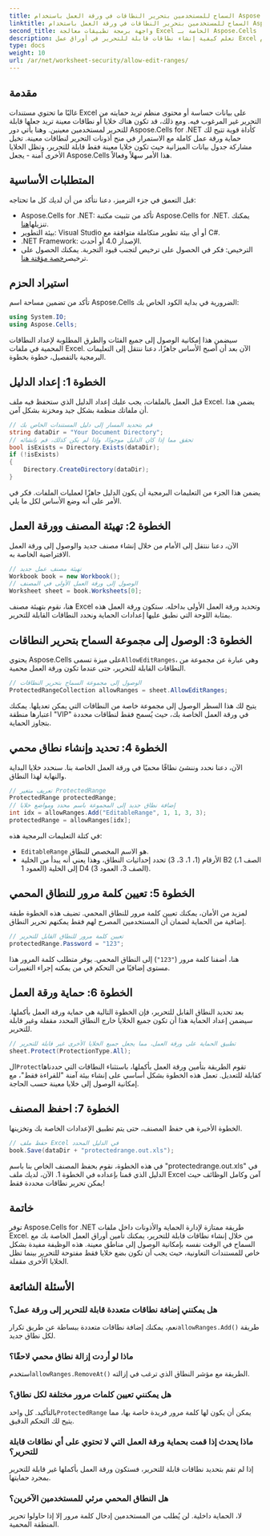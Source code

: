 ```yaml
---
title: السماح للمستخدمين بتحرير النطاقات في ورقة العمل باستخدام Aspose.Cells
linktitle: السماح للمستخدمين بتحرير النطاقات في ورقة العمل باستخدام Aspose.Cells
second_title: واجهة برمجة تطبيقات معالجة Excel الخاصة بـ Aspose.Cells .NET
description: تعلم كيفية إنشاء نطاقات قابلة للتحرير في أوراق عمل Excel باستخدام Aspose.Cells لـ .NET، مما يسمح بتحرير خلايا معينة مع تأمين الباقي باستخدام حماية ورقة العمل.
type: docs
weight: 10
url: /ar/net/worksheet-security/allow-edit-ranges/
---
```

## مقدمة
غالبًا ما تحتوي مستندات Excel على بيانات حساسة أو محتوى منظم تريد حمايته من التحرير غير المرغوب فيه. ومع ذلك، قد تكون هناك خلايا أو نطاقات معينة تريد جعلها قابلة للتحرير لمستخدمين معينين. وهنا يأتي دور Aspose.Cells for .NET كأداة قوية تتيح لك حماية ورقة عمل كاملة مع الاستمرار في منح أذونات التحرير لنطاقات معينة. تخيل مشاركة جدول بيانات الميزانية حيث تكون خلايا معينة فقط قابلة للتحرير، وتظل الخلايا الأخرى آمنة - يجعل Aspose.Cells هذا الأمر سهلاً وفعالاً.
## المتطلبات الأساسية
قبل التعمق في جزء الترميز، دعنا نتأكد من أن لديك كل ما تحتاجه:
-  Aspose.Cells for .NET: تأكد من تثبيت مكتبة Aspose.Cells for .NET. يمكنك تنزيلها[هنا](https://releases.aspose.com/cells/net/).
- بيئة التطوير: Visual Studio أو أي بيئة تطوير متكاملة متوافقة مع C#.
- .NET Framework: الإصدار 4.0 أو أحدث.
- الترخيص: فكر في الحصول على ترخيص لتجنب قيود التجربة. يمكنك الحصول على ترخيص[رخصة مؤقتة هنا](https://purchase.aspose.com/temporary-license/).
## استيراد الحزم
تأكد من تضمين مساحة اسم Aspose.Cells الضرورية في بداية الكود الخاص بك:
```csharp
using System.IO;
using Aspose.Cells;
```
سيضمن هذا إمكانية الوصول إلى جميع الفئات والطرق المطلوبة لإعداد النطاقات المحمية في ملفات Excel.
الآن بعد أن أصبح الأساس جاهزًا، دعنا ننتقل إلى التعليمات البرمجية بالتفصيل، خطوة بخطوة.
## الخطوة 1: إعداد الدليل
قبل العمل بالملفات، يجب عليك إعداد الدليل الذي ستحفظ فيه ملف Excel. يضمن هذا أن ملفاتك منظمة بشكل جيد ومخزنة بشكل آمن.
```csharp
// قم بتحديد المسار إلى دليل المستندات الخاص بك
string dataDir = "Your Document Directory";
// تحقق مما إذا كان الدليل موجودًا، وإذا لم يكن كذلك، قم بإنشائه
bool isExists = Directory.Exists(dataDir);
if (!isExists)
{
    Directory.CreateDirectory(dataDir);
}
```
يضمن هذا الجزء من التعليمات البرمجية أن يكون الدليل جاهزًا لعمليات الملفات. فكر في الأمر على أنه وضع الأساس لكل ما يلي.
## الخطوة 2: تهيئة المصنف وورقة العمل
الآن، دعنا ننتقل إلى الأمام من خلال إنشاء مصنف جديد والوصول إلى ورقة العمل الافتراضية الخاصة به.
```csharp
// تهيئة مصنف عمل جديد
Workbook book = new Workbook();
// الوصول إلى ورقة العمل الأولى في المصنف
Worksheet sheet = book.Worksheets[0];
```
هنا، نقوم بتهيئة مصنف Excel وتحديد ورقة العمل الأولى بداخله. ستكون ورقة العمل هذه بمثابة اللوحة التي نطبق عليها إعدادات الحماية ونحدد النطاقات القابلة للتحرير.
## الخطوة 3: الوصول إلى مجموعة السماح بتحرير النطاقات
 يحتوي Aspose.Cells على ميزة تسمى`AllowEditRanges`، وهي عبارة عن مجموعة من النطاقات القابلة للتحرير، حتى عندما تكون ورقة العمل محمية.
```csharp
// الوصول إلى مجموعة السماح بتحرير النطاقات
ProtectedRangeCollection allowRanges = sheet.AllowEditRanges;
```
يتيح لك هذا السطر الوصول إلى مجموعة خاصة من النطاقات التي يمكن تعديلها. يمكنك اعتبارها منطقة "VIP" في ورقة العمل الخاصة بك، حيث يُسمح فقط لنطاقات محددة بتجاوز الحماية.
## الخطوة 4: تحديد وإنشاء نطاق محمي
الآن، دعنا نحدد وننشئ نطاقًا محميًا في ورقة العمل الخاصة بنا. سنحدد خلايا البداية والنهاية لهذا النطاق.
```csharp
// تعريف متغير ProtectedRange
ProtectedRange protectedRange;
// إضافة نطاق جديد إلى المجموعة باسم محدد ومواضع خلايا
int idx = allowRanges.Add("EditableRange", 1, 1, 3, 3);
protectedRange = allowRanges[idx];
```
في كتلة التعليمات البرمجية هذه:
- `EditableRange` هو الاسم المخصص للنطاق.
- الأرقام (1، 1، 3، 3) تحدد إحداثيات النطاق، وهذا يعني أنه يبدأ من الخلية B2 (الصف 1، العمود 1) إلى الخلية D4 (الصف 3، العمود 3).
## الخطوة 5: تعيين كلمة مرور للنطاق المحمي
لمزيد من الأمان، يمكنك تعيين كلمة مرور للنطاق المحمي. تضيف هذه الخطوة طبقة إضافية من الحماية لضمان أن المستخدمين المصرح لهم فقط يمكنهم تحرير النطاق.
```csharp
// تعيين كلمة مرور للنطاق القابل للتحرير
protectedRange.Password = "123";
```
هنا، أضفنا كلمة مرور (`"123"`) إلى النطاق المحمي. يوفر متطلب كلمة المرور هذا مستوى إضافيًا من التحكم في من يمكنه إجراء التغييرات.
## الخطوة 6: حماية ورقة العمل
بعد تحديد النطاق القابل للتحرير، فإن الخطوة التالية هي حماية ورقة العمل بأكملها. سيضمن إعداد الحماية هذا أن تكون جميع الخلايا خارج النطاق المحدد مقفلة وغير قابلة للتحرير.
```csharp
// تطبيق الحماية على ورقة العمل، مما يجعل جميع الخلايا الأخرى غير قابلة للتحرير
sheet.Protect(ProtectionType.All);
```
 ال`Protect`تقوم الطريقة بتأمين ورقة العمل بأكملها، باستثناء النطاقات التي حددناها كقابلة للتعديل. تعمل هذه الخطوة بشكل أساسي على إنشاء بيئة آمنة "للقراءة فقط"، مع إمكانية الوصول إلى خلايا معينة حسب الحاجة.
## الخطوة 7: احفظ المصنف
الخطوة الأخيرة هي حفظ المصنف، حتى يتم تطبيق الإعدادات الخاصة بك وتخزينها.
```csharp
// حفظ ملف Excel في الدليل المحدد
book.Save(dataDir + "protectedrange.out.xls");
```
في هذه الخطوة، نقوم بحفظ المصنف الخاص بنا باسم "protectedrange.out.xls" في الدليل الذي قمنا بإعداده في الخطوة 1. الآن، لديك ملف Excel آمن وكامل الوظائف حيث يمكن تحرير نطاقات محددة فقط!
## خاتمة
توفر Aspose.Cells for .NET طريقة ممتازة لإدارة الحماية والأذونات داخل ملفات Excel. من خلال إنشاء نطاقات قابلة للتحرير، يمكنك تأمين أوراق العمل الخاصة بك مع السماح في الوقت نفسه بإمكانية الوصول إلى مناطق معينة. هذه الوظيفة مفيدة بشكل خاص للمستندات التعاونية، حيث يجب أن تكون بضع خلايا فقط مفتوحة للتحرير بينما تظل الخلايا الأخرى مقفلة.
## الأسئلة الشائعة
### هل يمكنني إضافة نطاقات متعددة قابلة للتحرير إلى ورقة عمل؟
نعم، يمكنك إضافة نطاقات متعددة ببساطة عن طريق تكرار`allowRanges.Add()` طريقة لكل نطاق جديد.
### ماذا لو أردت إزالة نطاق محمي لاحقًا؟
 استخدم`allowRanges.RemoveAt()` الطريقة مع مؤشر النطاق الذي ترغب في إزالته.
### هل يمكنني تعيين كلمات مرور مختلفة لكل نطاق؟
 بالتأكيد. كل واحد`ProtectedRange` يمكن أن يكون لها كلمة مرور فريدة خاصة بها، مما يتيح لك التحكم الدقيق.
### ماذا يحدث إذا قمت بحماية ورقة العمل التي لا تحتوي على أي نطاقات قابلة للتحرير؟
إذا لم تقم بتحديد نطاقات قابلة للتحرير، فستكون ورقة العمل بأكملها غير قابلة للتحرير بمجرد حمايتها.
### هل النطاق المحمي مرئي للمستخدمين الآخرين؟
لا، الحماية داخلية. لن يُطلب من المستخدمين إدخال كلمة مرور إلا إذا حاولوا تحرير المنطقة المحمية.